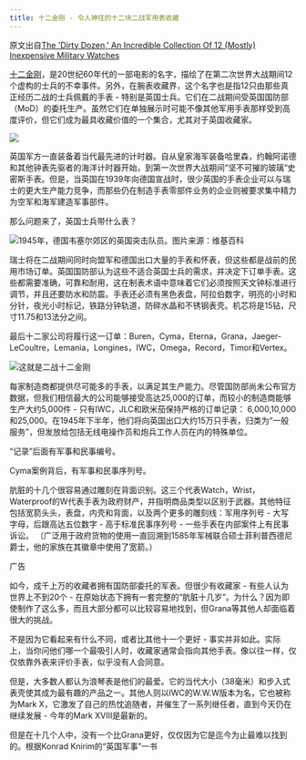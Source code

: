 ```yaml
---
title: 十二金刚 - 令人神往的十二块二战军用表收藏
---
```


原文出自[The 'Dirty Dozen,' An Incredible Collection Of 12 (Mostly) Inexpensive Military Watches](https://www.hodinkee.com/articles/dirty-dozen-twelve-military-watches)

[十二金刚](https://movie.douban.com/subject/1296325/)，是20世纪60年代的一部电影的名字，描绘了在第二次世界大战期间12个虚构的士兵的不幸事件。另外，在腕表收藏界，这个名字也是指12只由那些真正经历二战的士兵佩戴的手表 - 特别是英国士兵。它们在二战期间受英国国防部（MoD）的委托生产。虽然它们在单独展示时可能不像其他军用手表那样受到高度评价，但它们成为最具收藏价值的一个集合，尤其对于英国收藏家。

![](https://hodinkee.imgix.net/uploads/images/1468571126639-p1a61euu1ya-5a7ce78816e0fa9f46c0e49bc1243ef5/the-dirty-dozen-1.jpg?ixlib=rails-1.1.0&auto=format&ch=Width%2CDPR%2CSave-Data&fit=crop&fm=jpg&q=55&usm=12&w=820&dpr=2&s=8aef56329cf9627a4a282d7a5cb5a636)

英国军方一直装备着当代最先进的计时器。自从皇家海军装备哈里森，约翰阿诺德和其他钟表先驱者的海洋计时器开始，到第一次世界大战期间“坚不可摧的玻璃“史密斯手表。但是，当英国在1939年向德国宣战时，很少英国的手表企业可以与瑞士的更大生产能力竞争，而那些仍在制造手表零部件业务的企业则被要求集中精力为空军和海军建造军事部件。

那么问题来了，英国士兵带什么表？

![1945年，德国韦塞尔郊区的英国突击队员。图片来源：维基百科](https://hodinkee.imgix.net/uploads/images/1468583260050-e3qvf2lrmes-363580b62352a3213449e01506f3c6c6/British_commandos_in_the_shattered_outskirts_of_Wesel.jpg?ixlib=rails-1.1.0&auto=format&ch=Width%2CDPR%2CSave-Data&fit=crop&fm=jpg&q=55&usm=12&w=700&dpr=2&s=7c1529b1ad3d1aa6dbee631dd2d48aed)

瑞士将在二战期间同时向盟军和德国出口大量的手表和怀表，但这些都是战前的民用市场订单。英国国防部认为这些不适合英国士兵的需求，并决定下订单手表。这些都需要准确，可靠和耐用，这在制表术语中意味着它们必须按照天文钟标准进行调节，并且还要防水和防震。手表还必须有黑色表盘，阿拉伯数字，明亮的小时和分针，夜光小时标记，铁路分钟轨道，防碎水晶和不锈钢表壳。机芯将是15钻，尺寸11.75和13法分之间。

最后十二家公司将履行这一订单：Buren，Cyma，Eterna，Grana，Jaeger-LeCoultre，Lemania，Longines，IWC，Omega，Record，Timor和Vertex。

![这就是二战十二金刚](https://hodinkee.imgix.net/uploads/images/1468529802845-jyghcyawg9l-6a9c8251a99a4f4aa7823e81c8ba4129/page80.jpg?ixlib=rails-1.1.0&auto=format&ch=Width%2CDPR%2CSave-Data&fit=crop&fm=jpg&q=55&usm=12&w=820&dpr=2&s=99837bc8f7cedb22a3ab284a6935054f)

每家制造商都提供尽可能多的手表，以满足其生产能力。尽管国防部尚未公布官方数据，但我们相信最大的公司能够接受高达25,000的订单，而较小的制造商能够生产大约5,000件 - 只有IWC，JLC和欧米茄保持严格的订单记录： 6,000,10,000和25,000。在1945年下半年，他们将向英国出口大约15万只手表，归类为“一般服务”，但发放给包括无线电操作员和炮兵工作人员在内的特殊单位。


“记录”后面有军事和民事编号。


Cyma案例背后，有军事和民事序列号。

肮脏的十几个很容易通过雕刻在背面识别。这三个代表Watch，Wrist，Waterproof的W代表手表为政府财产，并指明商品类型以区别于武器。其他特征包括宽箭头头，表盘，内壳和背面，以及两个更多的雕刻线：军用序列号 - 大写字母，后跟高达五位数字 - 高于标准民事序列号 - 一些手表在内部案件上有民事诉讼。 （广泛用于政府货物的使用一直回溯到1585年军械联合硕士菲利普西德尼爵士，他的家族在其徽章中使用了宽箭。）

广告

如今，成千上万的收藏者拥有国防部委托的军表。但很少有收藏家 - 有些人认为世界上不到20个 - 在原始状态下拥有一套完整的“肮脏十几岁”。为什么？因为即使制作了这么多，而且大部分都可以比较容易地找到，但Grana等其他人却面临着很大的挑战。

不是因为它看起来有什么不同，或者比其他十一个更好 - 事实并非如此。实际上，当你问他们哪一个最吸引人时，收藏家通常会指向其他手表。像以往一样，仅仅依靠外表来评价手表，似乎没有人会同意。


但是，大多数人都认为浪琴表是他们的最爱。它的当代大小（38毫米）和步入式表壳使其成为最有趣的产品之一。其他人则以IWC的W.W.W版本为名，它也被称为Mark X，它激发了自己的热忱追随者，并催生了一系列继任者，直到今天仍在继续发展 - 今年的Mark XVIII是最新的。


但是在十几个人中，没有一个比Grana更好，仅仅因为它是迄今为止最难以找到的。根据Konrad Knirim的“英国军事”一书
